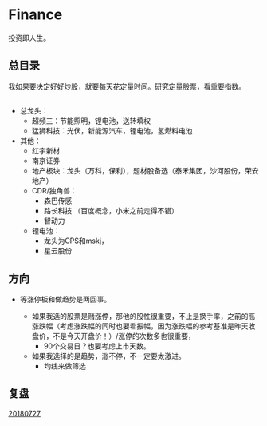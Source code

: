# Finance

投资即人生。

## 总目录

我如果要决定好好炒股，就要每天花定量时间。研究定量股票，看重要指数。

## 

- 总龙头：
  - 超频三：节能照明，锂电池，送转填权
  - 猛狮科技：光伏，新能源汽车，锂电池，氢燃料电池
- 其他：
  - 红宇新材
  - 南京证券
  - 地产板块：龙头（万科，保利），题材股备选（泰禾集团，沙河股份，荣安地产）
  - CDR/独角兽：
    - 森巴传感
    - 路长科技 （百度概念，小米之前走得不错）
    - 智动力
  - 锂电池：
    - 龙头为CPS和mskj，
    - 星云股份
    
## 方向

- 等涨停板和做趋势是两回事。

  - 如果我选的股票是赌涨停，那他的股性很重要，不止是换手率，之前的高涨跌幅（考虑涨跌幅的同时也要看振幅，因为涨跌幅的参考基准是昨天收盘价，不是今天开盘价！）/涨停的次数多也很重要，
    - 90个交易日？也要考虑上市天数。
  - 如果我选择的是趋势，涨不停，不一定要太激进。
    - 均线来做筛选


## 复盘

[20180727](/Finance/againandagain/20180727.md)
